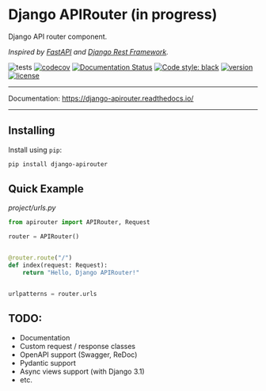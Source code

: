 # Django APIRouter (in progress)

Django API router component.

*Inspired by [FastAPI](https://fastapi.tiangolo.com/) and [Django Rest Framework](https://www.django-rest-framework.org/).*

![tests](https://github.com/antonrh/django-apirouter/workflows/tests/badge.svg)
[![codecov](https://codecov.io/gh/antonrh/django-apirouter/branch/master/graph/badge.svg)](https://codecov.io/gh/antonrh/django-apirouter)
[![Documentation Status](https://readthedocs.org/projects/django-apirouter/badge/?version=latest)](https://django-apirouter.readthedocs.io/en/latest/?badge=latest)
[![Code style: black](https://img.shields.io/badge/code%20style-black-000000.svg)](https://github.com/psf/black)
[![version](https://img.shields.io/pypi/v/django-apirouter.svg)](https://pypi.org/project/django-apirouter/)
[![license](https://img.shields.io/pypi/l/django-apirouter)](https://github.com/antonrh/django-apirouter/blob/master/LICENSE)

---

Documentation: https://django-apirouter.readthedocs.io/

---

## Installing

Install using `pip`:

```bash
pip install django-apirouter
```

## Quick Example

*project/urls.py*

```python
from apirouter import APIRouter, Request

router = APIRouter()


@router.route("/")
def index(request: Request):
    return "Hello, Django APIRouter!"


urlpatterns = router.urls
```

## TODO:

* Documentation
* Custom request / response classes
* OpenAPI support (Swagger, ReDoc)
* Pydantic support
* Async views support (with Django 3.1)
* etc.
